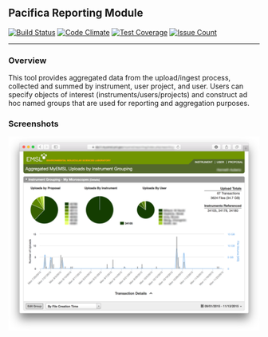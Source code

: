 ## Pacifica Reporting Module
[![Build Status](https://travis-ci.org/EMSL-MSC/pacifica-reporting.svg?branch=master)](https://travis-ci.org/EMSL-MSC/pacifica-reporting)
[![Code Climate](https://codeclimate.com/github/EMSL-MSC/pacifica-reporting/badges/gpa.svg)](https://codeclimate.com/github/EMSL-MSC/pacifica-reporting)
[![Test Coverage](https://codeclimate.com/github/EMSL-MSC/pacifica-reporting/badges/coverage.svg)](https://codeclimate.com/github/EMSL-MSC/pacifica-reporting/coverage)
[![Issue Count](https://codeclimate.com/github/EMSL-MSC/pacifica-reporting/badges/issue_count.svg)](https://codeclimate.com/github/EMSL-MSC/pacifica-reporting)

---
### Overview
This tool provides aggregated data from the upload/ingest process, collected and
summed by instrument, user project, and user. Users can specify objects of interest
(instruments/users/projects) and construct ad hoc named groups that are used for
reporting and aggregation purposes.

### Screenshots

![Main Interface Screencap](application/resources/screenshots/MyEMSL_Reporting-Main_Page-2016-03-10.png)
